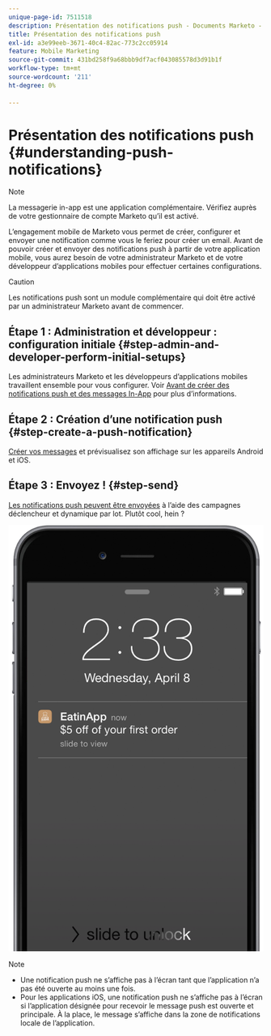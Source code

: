 ```yaml
---
unique-page-id: 7511518
description: Présentation des notifications push - Documents Marketo - Documentation du produit
title: Présentation des notifications push
exl-id: a3e99eeb-3671-40c4-82ac-773c2cc05914
feature: Mobile Marketing
source-git-commit: 431bd258f9a68bbb9df7acf043085578d3d91b1f
workflow-type: tm+mt
source-wordcount: '211'
ht-degree: 0%

---
```


# Présentation des notifications push {#understanding-push-notifications}

>[!NOTE]
>
>La messagerie in-app est une application complémentaire. Vérifiez auprès de votre gestionnaire de compte Marketo qu’il est activé.

L’engagement mobile de Marketo vous permet de créer, configurer et envoyer une notification comme vous le feriez pour créer un email.  Avant de pouvoir créer et envoyer des notifications push à partir de votre application mobile, vous aurez besoin de votre administrateur Marketo et de votre développeur d’applications mobiles pour effectuer certaines configurations.

>[!CAUTION]
>
>Les notifications push sont un module complémentaire qui doit être activé par un administrateur Marketo avant de commencer.

## Étape 1 : Administration et développeur : configuration initiale {#step-admin-and-developer-perform-initial-setups}

Les administrateurs Marketo et les développeurs d’applications mobiles travaillent ensemble pour vous configurer. Voir [Avant de créer des notifications push et des messages In-App](/help/marketo/product-docs/mobile-marketing/admin/before-you-create-push-notifications-and-in-app-messages.md) pour plus d’informations.

## Étape 2 : Création d’une notification push {#step-create-a-push-notification}

[Créer vos messages](/help/marketo/product-docs/mobile-marketing/push-notifications/create-a-push-notification.md) et prévisualisez son affichage sur les appareils Android et iOS.

## Étape 3 : Envoyez ! {#step-send}

[Les notifications push peuvent être envoyées](/help/marketo/product-docs/mobile-marketing/push-notifications/send-a-mobile-push-notification.md) à l’aide des campagnes déclencheur et dynamique par lot. Plutôt cool, hein ?

![](assets/image2015-4-27-8-3a41-3a43.png)

>[!NOTE]
>
>* Une notification push ne s’affiche pas à l’écran tant que l’application n’a pas été ouverte au moins une fois.
>* Pour les applications iOS, une notification push ne s’affiche pas à l’écran si l’application désignée pour recevoir le message push est ouverte et principale. À la place, le message s’affiche dans la zone de notifications locale de l’application.
